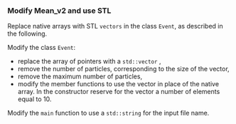 ### Modify Mean_v2 and use STL

Replace native arrays with STL `vectors` in the class `Event`,
as described in the following.


Modify the class `Event`:
- replace the array of pointers with a `std::vector` ,
- remove the number of particles, corresponding to the size of the vector,
- remove the maximum number of particles,
- modify the member functions to use the vector in place of the native array.
In the constructor reserve for the vector a number of elements equal to 10.


Modify the `main` function to use a `std::string` for the input file name.
